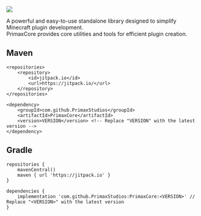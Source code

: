 [![](https://jitpack.io/v/ShadedXero/PrimaxCore.svg)](https://jitpack.io/#ShadedXero/PrimaxCore)

A powerful and easy-to-use standalone library designed to simplify Minecraft plugin development.  
PrimaxCore provides core utilities and tools for efficient plugin creation.

## Maven

```
<repositories>
    <repository>
        <id>jitpack.io</id>
        <url>https://jitpack.io/</url>
    </repository>
</repositories>
```

```
<dependency>
    <groupId>com.github.PrimaxStudios</groupId>
    <artifactId>PrimaxCore</artifactId>
    <version>VERSION</version> <!-- Replace "VERSION" with the latest version -->
</dependency>
```

## Gradle

```
repositories {
    mavenCentral()
    maven { url 'https://jitpack.io' }
}
```

```
dependencies {
    implementation 'com.github.PrimaxStudios:PrimaxCore:<VERSION>' // Replace "<VERSION>" with the latest version
}
```
